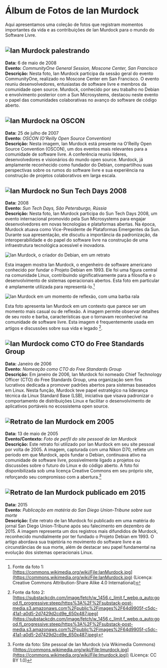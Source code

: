 # Álbum de Fotos de Ian Murdock

Aqui apresentamos uma coleção de fotos que registram momentos importantes da vida e as contribuições de Ian Murdock para o mundo do Software Livre.



## ![Ian Murdock palestrando](./assets/ian-murdock-2008.webp)

**Data:** 6 de maio de 2008  
**Evento:** *CommunityOne General Session, Moscone Center, San Francisco*  
**Descrição:** Nesta foto, Ian Murdock participa da sessão geral do evento CommunityOne, realizado no Moscone Center em San Francisco. O evento reuniu desenvolvedores, entusiastas de software livre e membros da comunidade open source. Murdock, conhecido por seu trabalho no Debian e envolvimento posterior com a Sun Microsystems, destacou neste evento o papel das comunidades colaborativas no avanço do software de código aberto.


## ![Ian Murdock na OSCON](./assets/1064842745_c18fdccea2_c.jpg)

**Data:** 25 de julho de 2007  
**Evento:** *OSCON (O'Reilly Open Source Convention)*  
**Descrição:** Nesta imagem, Ian Murdock está presente na O'Reilly Open Source Convention (OSCON), um dos eventos mais relevantes para a comunidade de software livre. A conferência reuniu líderes, desenvolvedores e visionários do mundo open source. Murdock, já amplamente reconhecido como fundador do Debian, compartilhou suas perspectivas sobre os rumos do software livre e sua experiência na construção de projetos colaborativos em larga escala.

## ![Ian Murdock no Sun Tech Days 2008](./assets/Ian_Murdock_at_Sun_Tech_Days,_Saint_Petersburg,_2008.jpg)

**Data:** 2008  
**Evento:** *Sun Tech Days, São Petersburgo, Rússia*  
**Descrição:** Nesta foto, Ian Murdock participa do Sun Tech Days 2008, um evento internacional promovido pela Sun Microsystems para engajar desenvolvedores em novas tecnologias e plataformas abertas. Na época, Murdock atuava como Vice-Presidente de Plataformas Emergentes da Sun. Durante sua apresentação, ele discutiu a importância da padronização, da interoperabilidade e do papel do software livre na construção de uma infraestrutura tecnológica acessível e inovadora.




![Ian Murdock, o criador do Debian, em um retrato](https://upload.wikimedia.org/wikipedia/commons/thumb/3/3b/IanMurdock.jpg/1024px-IanMurdock.jpg)

Esta imagem mostra Ian Murdock, o engenheiro de software americano conhecido por fundar o Projeto Debian em 1993. Ele foi uma figura central na comunidade Linux, contribuindo significativamente para a filosofia e o desenvolvimento de sistemas operacionais abertos. Esta foto em particular é amplamente utilizada para representá-lo.[^1]


[^1]: Fonte da foto 1: [https://commons.wikimedia.org/wiki/File:IanMurdock.jpg](https://commons.wikimedia.org/wiki/File:IanMurdock.jpg) (Licença: Creative Commons Attribution-Share Alike 4.0 International)


![Ian Murdock em um momento de reflexão, com uma barba rala](https://substackcdn.com/image/fetch/w_1456,c_limit,f_webp,q_auto:good,fl_progressive:steep/https%3A%2F%2Fsubstack-post-media.s3.amazonaws.com%2Fpublic%2Fimages%2F64d9905f-c5dc-41a1-a0d5-2d7429d2cd9e_650x487.jpeg)

Esta foto apresenta Ian Murdock em um contexto que parece ser um momento mais casual ou de reflexão. A imagem permite observar detalhes de seu rosto e barba, características que o tornavam reconhecível na comunidade de software livre. Esta imagem é frequentemente usada em artigos e discussões sobre sua vida e legado [^2].


[^2]: Fonte da foto 2: [https://substackcdn.com/image/fetch/w_1456,c_limit,f_webp,q_auto:good,fl_progressive:steep/https%3A%2F%2Fsubstack-post-media.s3.amazonaws.com%2Fpublic%2Fimages%2F64d9905f-c5dc-41a1-a0d5-2d7429d2cd9e_650x487.jpeg](https://substackcdn.com/image/fetch/w_1456,c_limit,f_webp,q_auto:good,fl_progressive:steep/https%3A%2F%2Fsubstack-post-media.s3.amazonaws.com%2Fpublic%2Fimages%2F64d9905f-c5dc-41a1-a0d5-2d7429d2cd9e_650x487.jpeg)



## ![Ian Murdock como CTO do Free Standards Group](./assets/ian-murdock-18179764-c9d7-4c1b-bd40-fea302194b5-resize-750.jpg)

**Data:** Janeiro de 2006  
**Evento:** *Nomeação como CTO do Free Standards Group*  
**Descrição:** Em janeiro de 2006, Ian Murdock foi nomeado Chief Technology Officer (CTO) do Free Standards Group, uma organização sem fins lucrativos dedicada a promover padrões abertos para sistemas baseados em Linux. Nesta função, Murdock teve papel estratégico na liderança técnica da Linux Standard Base (LSB), iniciativa que visava padronizar o comportamento de distribuições Linux e facilitar o desenvolvimento de aplicativos portáveis no ecossistema open source.

[^6]: Fonte da foto 6: [https://news.softpedia.com/news/Debian-Founder-is-new-CTO-of-Free-Standards-Group-17333.shtml](https://news.softpedia.com/news/Debian-Founder-is-new-CTO-of-Free-Standards-Group-17333.shtml)



## ![Retrato de Ian Murdock em 2005](./assets/Imurdock.jpg)

**Data:** 13 de maio de 2005  
**Evento/Contexto:** *Foto de perfil do site pessoal de Ian Murdock*  
**Descrição:** Este retrato foi utilizado por Ian Murdock em seu site pessoal por volta de 2005. A imagem, capturada com uma Nikon D70, reflete um período em que Murdock, após fundar o Debian, continuava ativo na comunidade de software livre, possivelmente ligado a projetos ou discussões sobre o futuro do Linux e do código aberto. A foto foi disponibilizada sob uma licença Creative Commons em seu próprio site, reforçando seu compromisso com a abertura.[^7]

[^7]: Fonte da foto: Site pessoal de Ian Murdock (via Wikimedia Commons) ([https://commons.wikimedia.org/wiki/File:Imurdock.jpg](https://commons.wikimedia.org/wiki/File:Imurdock.jpg)) (Licença: CC BY 1.0)



## ![Retrato de Ian Murdock publicado em 2015](./assets/00000169-69c1-da6f-abeb-7ffb9b350000.webp)

**Data:** 2015  
**Evento:** *Publicação em matéria do San Diego Union-Tribune sobre sua morte*  
**Descrição:** Este retrato de Ian Murdock foi publicado em uma matéria do jornal San Diego Union-Tribune após seu falecimento em dezembro de 2015. A imagem representa um dos registros mais difundidos de Murdock, reconhecido mundialmente por ter fundado o Projeto Debian em 1993. O artigo abordava sua trajetória no movimento do software livre e as circunstâncias de sua morte, além de destacar seu papel fundamental na evolução dos sistemas operacionais Linux.

[^8]: Fonte da foto 8: [https://www.sandiegouniontribune.com/2015/12/31/ian-murdock-promoter-of-free-software-dies-at-42/](https://www.sandiegouniontribune.com/2015/12/31/ian-murdock-promoter-of-free-software-dies-at-42/)

